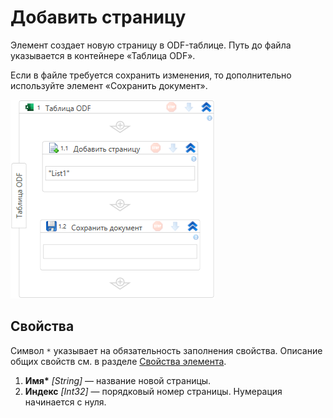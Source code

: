 # Добавить страницу

Элемент создает новую страницу в ODF-таблице. Путь до файла указывается в контейнере «Таблица ODF».

Если в файле требуется сохранить изменения, то дополнительно используйте элемент «Сохранить документ».

![Элемент «Добавить страницу»](../../../../../resources/activities/extra/odf-oxml/table/pages/odf-add-sheet.png)


## Свойства

Символ `*` указывает на обязательность заполнения свойства. Описание общих свойств см. в разделе [Свойства элемента](https://docs.primo-rpa.ru/primo-rpa/primo-studio/process/elements#svoistva-elementa).

1. **Имя\*** *[String]* — название новой страницы.
1. **Индекс** *[Int32]* — порядковый номер страницы. Нумерация начинается с нуля.
